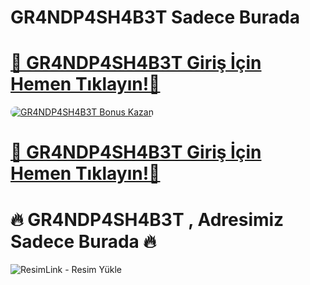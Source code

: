 # GR4NDP4SH4B3T Sadece Burada

# <a href="https://cutt.ly/GrandSosyal" title="GR4NDP4SH4B3T Giriş Adresi">🔗 GR4NDP4SH4B3T Giriş İçin Hemen Tıklayın!🔗</a>

<a href="https://cutt.ly/GrandSosyal" title="GR4NDP4SH4B3T Bonus Fırsatları">
    <img src="https://i.ibb.co/5K7Ks6w/zzzz3.gif" alt="GR4NDP4SH4B3T Bonus Kazan" style="max-width:100%; height:auto; border-radius:8px;">
</a>
<div class="description">

# <a href="https://cutt.ly/GrandSosyal" title="GR4NDP4SH4B3T Giriş Adresi">🔗 GR4NDP4SH4B3T Giriş İçin Hemen Tıklayın!🔗</a>
 
# 🔥 GR4NDP4SH4B3T , Adresimiz Sadece Burada  🔥

<img src="https://r.resimlink.com/qowtSH.jpg" title="ResimLink - Resim Yükle" alt="ResimLink - Resim Yükle"></a>
